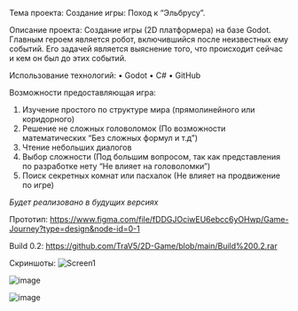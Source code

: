 Тема проекта: Создание игры: Поход к “Эльбрусу”.

Описание проекта: Создание игры (2D платформера) на базе Godot. Главным героем является робот, включившийся после неизвестных ему событий. Его задачей является выяснение того, что происходит сейчас и кем он был до этих событий.

Использование технологий:
•	Godot
•	С#
•	GitHub 

Возможности предоставляющая игра:
1.	Изучение простого по структуре мира (прямолинейного или коридорного)
2.	Решение не сложных головоломок (По возможности математических “Без сложных формул и т.д”)
3.	Чтение небольших диалогов
4.	Выбор сложности (Под большим вопросом, так как представления по разработке нету “Не влияет на головоломки”)
5.	Поиск секретных комнат или пасхалок (Не влияет на продвижение по игре)

*Будет реализовано в будущих версиях*

Прототип: https://www.figma.com/file/fDDGJOciwEU6ebcc6yOHwp/Game-Journey?type=design&node-id=0-1

Build 0.2: https://github.com/TraV5/2D-Game/blob/main/Build%200.2.rar

Скриншоты:
![Screen1](https://github.com/TraV5/2D-Game/assets/132296559/3f1b62b2-2f75-4e23-b845-bdec3cabb7d4)

![image](https://github.com/TraV5/2D-Game/assets/132296559/1374ed8c-e9c2-4833-b39b-2921920f5948)

![image](https://github.com/TraV5/2D-Game/assets/132296559/13df7aad-5963-4fbd-826a-878df58f5189)

